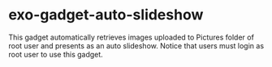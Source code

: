 # exo-gadget-auto-slideshow
This gadget automatically retrieves images uploaded to Pictures folder of root user and presents as an auto slideshow.
Notice that users must login as root user to use this gadget.
